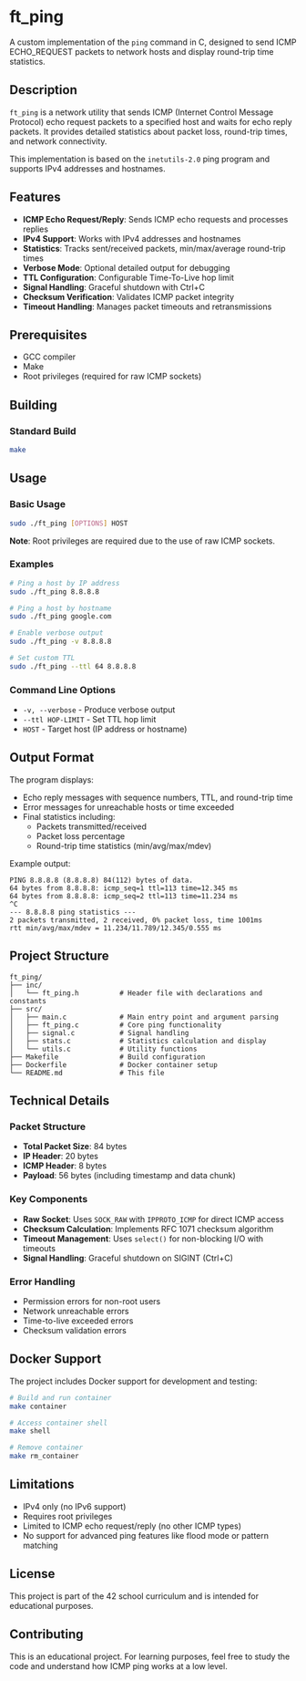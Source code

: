 # ft_ping

A custom implementation of the `ping` command in C, designed to send ICMP ECHO_REQUEST packets to network hosts and display round-trip time statistics.

## Description

`ft_ping` is a network utility that sends ICMP (Internet Control Message Protocol) echo request packets to a specified host and waits for echo reply packets. It provides detailed statistics about packet loss, round-trip times, and network connectivity.

This implementation is based on the `inetutils-2.0` ping program and supports IPv4 addresses and hostnames.

## Features

- **ICMP Echo Request/Reply**: Sends ICMP echo requests and processes replies
- **IPv4 Support**: Works with IPv4 addresses and hostnames
- **Statistics**: Tracks sent/received packets, min/max/average round-trip times
- **Verbose Mode**: Optional detailed output for debugging
- **TTL Configuration**: Configurable Time-To-Live hop limit
- **Signal Handling**: Graceful shutdown with Ctrl+C
- **Checksum Verification**: Validates ICMP packet integrity
- **Timeout Handling**: Manages packet timeouts and retransmissions

## Prerequisites

- GCC compiler
- Make
- Root privileges (required for raw ICMP sockets)

## Building

### Standard Build

```bash
make
```
## Usage

### Basic Usage

```bash
sudo ./ft_ping [OPTIONS] HOST
```

**Note**: Root privileges are required due to the use of raw ICMP sockets.

### Examples

```bash
# Ping a host by IP address
sudo ./ft_ping 8.8.8.8

# Ping a host by hostname
sudo ./ft_ping google.com

# Enable verbose output
sudo ./ft_ping -v 8.8.8.8

# Set custom TTL
sudo ./ft_ping --ttl 64 8.8.8.8
```

### Command Line Options

- `-v, --verbose` - Produce verbose output
- `--ttl HOP-LIMIT` - Set TTL hop limit
- `HOST` - Target host (IP address or hostname)

## Output Format

The program displays:
- Echo reply messages with sequence numbers, TTL, and round-trip time
- Error messages for unreachable hosts or time exceeded
- Final statistics including:
  - Packets transmitted/received
  - Packet loss percentage
  - Round-trip time statistics (min/avg/max/mdev)

Example output:
```
PING 8.8.8.8 (8.8.8.8) 84(112) bytes of data.
64 bytes from 8.8.8.8: icmp_seq=1 ttl=113 time=12.345 ms
64 bytes from 8.8.8.8: icmp_seq=2 ttl=113 time=11.234 ms
^C
--- 8.8.8.8 ping statistics ---
2 packets transmitted, 2 received, 0% packet loss, time 1001ms
rtt min/avg/max/mdev = 11.234/11.789/12.345/0.555 ms
```

## Project Structure

```
ft_ping/
├── inc/
│   └── ft_ping.h          # Header file with declarations and constants
├── src/
│   ├── main.c             # Main entry point and argument parsing
│   ├── ft_ping.c          # Core ping functionality
│   ├── signal.c           # Signal handling
│   ├── stats.c            # Statistics calculation and display
│   └── utils.c            # Utility functions
├── Makefile               # Build configuration
├── Dockerfile             # Docker container setup
└── README.md              # This file
```

## Technical Details

### Packet Structure

- **Total Packet Size**: 84 bytes
- **IP Header**: 20 bytes
- **ICMP Header**: 8 bytes
- **Payload**: 56 bytes (including timestamp and data chunk)

### Key Components

- **Raw Socket**: Uses `SOCK_RAW` with `IPPROTO_ICMP` for direct ICMP access
- **Checksum Calculation**: Implements RFC 1071 checksum algorithm
- **Timeout Management**: Uses `select()` for non-blocking I/O with timeouts
- **Signal Handling**: Graceful shutdown on SIGINT (Ctrl+C)

### Error Handling

- Permission errors for non-root users
- Network unreachable errors
- Time-to-live exceeded errors
- Checksum validation errors

## Docker Support

The project includes Docker support for development and testing:

```bash
# Build and run container
make container

# Access container shell
make shell

# Remove container
make rm_container
```

## Limitations

- IPv4 only (no IPv6 support)
- Requires root privileges
- Limited to ICMP echo request/reply (no other ICMP types)
- No support for advanced ping features like flood mode or pattern matching

## License

This project is part of the 42 school curriculum and is intended for educational purposes.

## Contributing

This is an educational project. For learning purposes, feel free to study the code and understand how ICMP ping works at a low level. 